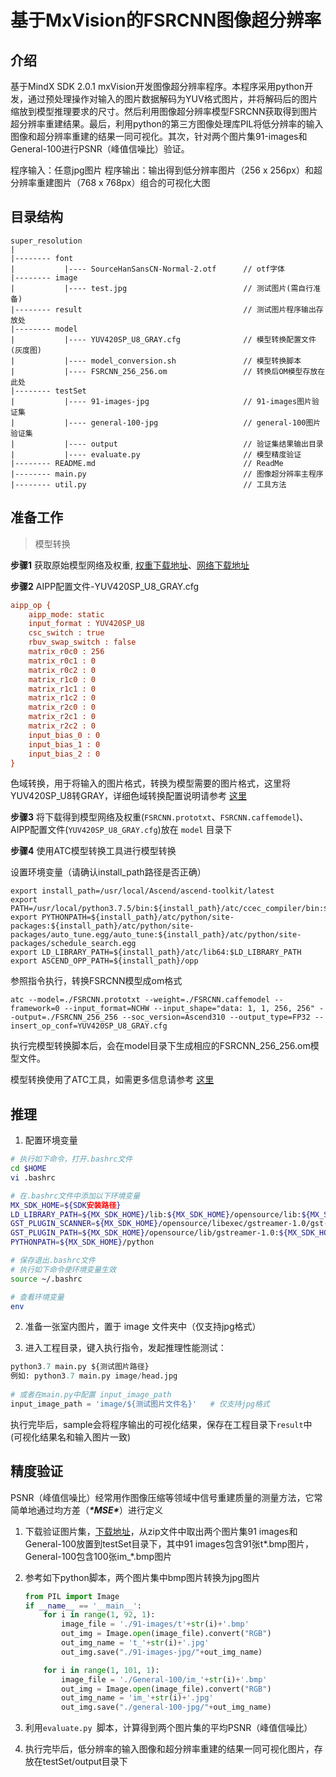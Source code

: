 # 基于MxVision的FSRCNN图像超分辨率

## 介绍

基于MindX SDK 2.0.1 mxVision开发图像超分辨率程序。本程序采用python开发，通过预处理操作对输入的图片数据解码为YUV格式图片，并将解码后的图片缩放到模型推理要求的尺寸。然后利用图像超分辨率模型FSRCNN获取得到图片超分辨率重建结果。最后，利用python的第三方图像处理库PIL将低分辨率的输入图像和超分辨率重建的结果一同可视化。其次，针对两个图片集91-images和General-100进行PSNR（峰值信噪比）验证。

程序输入：任意jpg图片
程序输出：输出得到低分辨率图片（256 x 256px）和超分辨率重建图片（768 x 768px）组合的可视化大图

## 目录结构

```
super_resolution
|
|-------- font
|           |---- SourceHanSansCN-Normal-2.otf      // otf字体
|-------- image
|           |---- test.jpg                          // 测试图片(需自行准备)
|-------- result                                    // 测试图片程序输出存放处
|-------- model
|           |---- YUV420SP_U8_GRAY.cfg              // 模型转换配置文件(灰度图)
|           |---- model_conversion.sh               // 模型转换脚本
|           |---- FSRCNN_256_256.om                 // 转换后OM模型存放在此处
|-------- testSet
|           |---- 91-images-jpg                     // 91-images图片验证集
|           |---- general-100-jpg                   // general-100图片验证集
|           |---- output                            // 验证集结果输出目录
|           |---- evaluate.py                       // 模型精度验证
|-------- README.md                                 // ReadMe
|-------- main.py                                   // 图像超分辨率主程序
|-------- util.py                                   // 工具方法

```

## 准备工作

> 模型转换

**步骤1** 获取原始模型网络及权重, [权重下载地址](https://modelzoo-train-atc.obs.cn-north-4.myhuaweicloud.com/003_Atc_Models/AE/ATC%20Model/super_resolution/FSRCNN/FSRCNN.caffemodel)、[网络下载地址](https://modelzoo-train-atc.obs.cn-north-4.myhuaweicloud.com/003_Atc_Models/AE/ATC%20Model/super_resolution/FSRCNN/FSRCNN.prototxt)

**步骤2** AIPP配置文件-YUV420SP_U8_GRAY.cfg

```cfg
aipp_op {
    aipp_mode: static
    input_format : YUV420SP_U8
    csc_switch : true
    rbuv_swap_switch : false
    matrix_r0c0 : 256
    matrix_r0c1 : 0
    matrix_r0c2 : 0
    matrix_r1c0 : 0
    matrix_r1c1 : 0
    matrix_r1c2 : 0
    matrix_r2c0 : 0
    matrix_r2c1 : 0
    matrix_r2c2 : 0
    input_bias_0 : 0
    input_bias_1 : 0
    input_bias_2 : 0
}
```

色域转换，用于将输入的图片格式，转换为模型需要的图片格式，这里将YUV420SP_U8转GRAY，详细色域转换配置说明请参考 [这里](https://support.huawei.com/enterprise/zh/doc/EDOC1100191944/3e66a3c#ZH-CN_TOPIC_0000001095142890)

**步骤3** 将下载得到模型网络及权重(`FSRCNN.prototxt`、`FSRCNN.caffemodel`)、AIPP配置文件(`YUV420SP_U8_GRAY.cfg`)放在 `model` 目录下

**步骤4** 使用ATC模型转换工具进行模型转换

设置环境变量（请确认install_path路径是否正确）

```
export install_path=/usr/local/Ascend/ascend-toolkit/latest
export PATH=/usr/local/python3.7.5/bin:${install_path}/atc/ccec_compiler/bin:${install_path}/atc/bin:$PATH
export PYTHONPATH=${install_path}/atc/python/site-packages:${install_path}/atc/python/site-packages/auto_tune.egg/auto_tune:${install_path}/atc/python/site-packages/schedule_search.egg
export LD_LIBRARY_PATH=${install_path}/atc/lib64:$LD_LIBRARY_PATH
export ASCEND_OPP_PATH=${install_path}/opp
```

参照指令执行，转换FSRCNN模型成om格式

```
atc --model=./FSRCNN.prototxt --weight=./FSRCNN.caffemodel --framework=0 --input_format=NCHW --input_shape="data: 1, 1, 256, 256" --output=./FSRCNN_256_256 --soc_version=Ascend310 --output_type=FP32 --insert_op_conf=YUV420SP_U8_GRAY.cfg
```

执行完模型转换脚本后，会在model目录下生成相应的FSRCNN_256_256.om模型文件。

模型转换使用了ATC工具，如需更多信息请参考 [这里]( https://support.huaweicloud.com/tg-cannApplicationDev330/atlasatc_16_0005.html)


## 推理

1) 配置环境变量

```bash
# 执行如下命令，打开.bashrc文件
cd $HOME
vi .bashrc

# 在.bashrc文件中添加以下环境变量
MX_SDK_HOME=${SDK安装路径}
LD_LIBRARY_PATH=${MX_SDK_HOME}/lib:${MX_SDK_HOME}/opensource/lib:${MX_SDK_HOME}/opensource/lib64:/usr/local/Ascend/ascend-toolkit/latest/acllib/lib64:/usr/local/Ascend/driver/lib64/
GST_PLUGIN_SCANNER=${MX_SDK_HOME}/opensource/libexec/gstreamer-1.0/gst-plugin-scanner
GST_PLUGIN_PATH=${MX_SDK_HOME}/opensource/lib/gstreamer-1.0:${MX_SDK_HOME}/lib/plugins
PYTHONPATH=${MX_SDK_HOME}/python

# 保存退出.bashrc文件
# 执行如下命令使环境变量生效
source ~/.bashrc

# 查看环境变量
env
```

2) 准备一张室内图片，置于 image 文件夹中（仅支持jpg格式）

2) 进入工程目录，键入执行指令，发起推理性能测试：

```python
python3.7 main.py ${测试图片路径}
例如: python3.7 main.py image/head.jpg
    
# 或者在main.py中配置 input_image_path 
input_image_path = 'image/${测试图片文件名}'   # 仅支持jpg格式
```

执行完毕后，sample会将程序输出的可视化结果，保存在工程目录下`result`中 (可视化结果名和输入图片一致)



## 精度验证

PSNR（峰值信噪比）经常用作图像压缩等领域中信号重建质量的测量方法，它常简单地通过均方差（***\*MSE\****）进行定义

1. 下载验证图片集，[下载地址](https://drive.google.com/file/d/0B7tU5Pj1dfCMWjhhaE1HR3dqcGs/view?resourcekey=0-bp1OwS1HzuCuelcMG0sRvQ)，从zip文件中取出两个图片集91 images和General-100放置到testSet目录下，其中91 images包含91张t\*.bmp图片，General-100包含100张im_\*.bmp图片

2. 参考如下python脚本，两个图片集中bmp图片转换为jpg图片

   ```python 
   from PIL import Image
   if __name__ == '__main__':    
       for i in range(1, 92, 1):
           image_file = './91-images/t'+str(i)+'.bmp'
           out_img = Image.open(image_file).convert("RGB")
           out_img_name = 't_'+str(i)+'.jpg'
           out_img.save("./91-images-jpg/"+out_img_name)
   
       for i in range(1, 101, 1):
           image_file = './General-100/im_'+str(i)+'.bmp'
           out_img = Image.open(image_file).convert("RGB")
           out_img_name = 'im_'+str(i)+'.jpg'
           out_img.save("./general-100-jpg/"+out_img_name)
   ```

3. 利用`evaluate.py `脚本，计算得到两个图片集的平均PSNR（峰值信噪比）

4. 执行完毕后，低分辨率的输入图像和超分辨率重建的结果一同可视化图片，存放在testSet/output目录下

